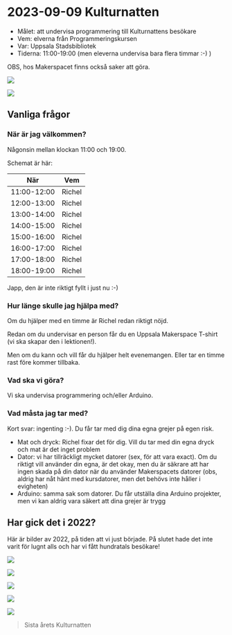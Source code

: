 # 2023-09-09 Kulturnatten

 * Målet: att undervisa programmering till Kulturnattens besökare
 * Vem: elverna från Programmeringskursen
 * Var: Uppsala Stadsbibliotek
 * Tiderna: 11:00-19:00 (men eleverna undervisa bara flera timmar :-) )

OBS, hos Makerspacet finns också saker att göra.

![](20230909_kulturnatten_1.png)

![](20230909_kulturnatten_2.png)

## Vanliga frågor

### När är jag välkommen?

Någonsin mellan klockan 11:00 och 19:00.

Schemat är här:

När        |Vem
-----------|------------------
11:00-12:00|Richel 
12:00-13:00|Richel 
13:00-14:00|Richel 
14:00-15:00|Richel 
15:00-16:00|Richel 
16:00-17:00|Richel 
17:00-18:00|Richel 
18:00-19:00|Richel 

Japp, den är inte riktigt fyllt i just nu :-)

### Hur länge skulle jag hjälpa med?


Om du hjälper med en timme är Richel redan riktigt nöjd. 

Redan om du undervisar en person får du en Uppsala Makerspace 
T-shirt (vi ska skapar den i lektionen!).

Men om du kann och vill får du hjälper helt evenemangen. 
Eller tar en timme rast före kommer tillbaka.

### Vad ska vi göra?

Vi ska undervisa programmering och/eller Arduino.

### Vad måsta jag tar med?

Kort svar: ingenting :-). Du får tar med dig dina egna grejer på egen risk.

 * Mat och dryck: Richel fixar det för dig. 
   Vill du tar med din egna dryck och mat är det inget problem
 * Dator: vi har tillräckligt mycket datorer (sex, för att vara exact).
   Om du riktigt vill använder din egna, är det okay,
   men du är säkrare att har ingen skada på din dator när du
   använder Makerspacets datorer (obs, aldrig har nåt hänt med
   kursdatorer, men det behövs inte håller i evigheten)
 * Arduino: samma sak som datorer. Du får utställa dina Arduino projekter,
   men vi kan aldrig vara säkert att dina grejer är trygg

## Har gick det i 2022?

Här är bilder av 2022, på tiden att vi just började.
På slutet hade det inte varit för lugnt alls 
och har vi fått hundratals besökare!

![](20220910_074542.jpg)

![](20220910_103642.jpg)

![](20220910_103701.jpg)

![](20220910_113722.jpg)

![](20220910_113733.jpg)

> Sista årets Kulturnatten
